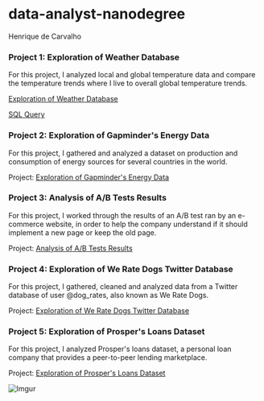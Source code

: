 # data-analyst-nanodegree

Henrique de Carvalho

### Project 1: Exploration of Weather Database

For this project, I analyzed local and global temperature data and compare the temperature trends where I live to overall global temperature trends.

[Exploration of Weather Database](https://drive.google.com/open?id=1kZRJHGY7qFLXuI7FFl1wSaeysw7B5pAa)

[SQL Query](https://github.com/decarvalhohenrique/data-analyst-nanodegree/tree/master/project1)

### Project 2: Exploration of Gapminder's Energy Data

For this project, I gathered and analyzed a dataset on production and consumption of energy sources for several countries in the world.

Project: [Exploration of Gapminder's Energy Data](https://github.com/decarvalhohenrique/data-analyst-nanodegree/tree/master/project2)

### Project 3: Analysis of A/B Tests Results

For this project, I worked through the results of an A/B test ran by an e-commerce website, in order to help the company understand if it should implement a new page or keep the old page.

Project: [Analysis of A/B Tests Results](https://github.com/decarvalhohenrique/data-analyst-nanodegree/tree/master/project3)

### Project 4: Exploration of We Rate Dogs Twitter Database

For this project, I gathered, cleaned and analyzed data from a Twitter database of user @dog_rates, also known as We Rate Dogs.

Project: [Exploration of We Rate Dogs Twitter Database](https://github.com/decarvalhohenrique/data-analyst-nanodegree/tree/master/project4)

### Project 5: Exploration of Prosper's Loans Dataset

For this project, I analyzed Prosper's loans dataset, a personal loan company that provides a peer-to-peer lending marketplace.

Project: [Exploration of Prosper's Loans Dataset](https://github.com/decarvalhohenrique/data-analyst-nanodegree/tree/master/project5)

![Imgur](https://i.imgur.com/o3nB1hu.jpg)
